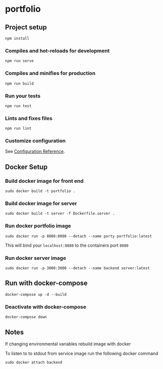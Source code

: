 # portfolio

## Project setup
```
npm install
```

### Compiles and hot-reloads for development
```
npm run serve
```

### Compiles and minifies for production
```
npm run build
```

### Run your tests
```
npm run test
```

### Lints and fixes files
```
npm run lint
```

### Customize configuration
See [Configuration Reference](https://cli.vuejs.org/config/).


## Docker Setup

### Build docker image for front end
```
sudo docker build -t portfolio .
```

### Build docker image for server
```
sudo docker build -t server -f Dockerfile.server .
```

### Run docker portfolio image
```
sudo docker run -p 8080:8080 --detach --name porty portfolio:latest
```

This will bind your `localhost:8080` to the containers port `8080`


### Run docker server image
```
sudo docker run -p 3000:3000 --detach --name backend server:latest
```


## Run with docker-compose

```
docker-compose up -d --build
```

### Deactivate with docker-compose

```
docker-compose down
```

## Notes

If changing environmental variables rebuild image with docker

To listen to to stdout from service image run the following docker command
```
sudo docker attach backend
```
